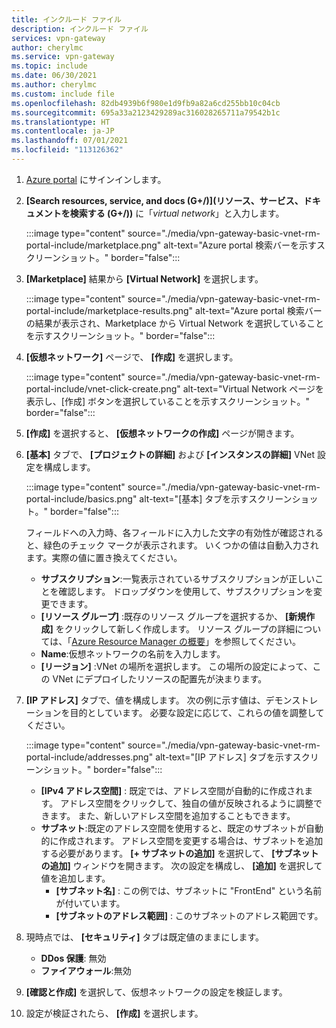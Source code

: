 ```yaml
---
title: インクルード ファイル
description: インクルード ファイル
services: vpn-gateway
author: cherylmc
ms.service: vpn-gateway
ms.topic: include
ms.date: 06/30/2021
ms.author: cherylmc
ms.custom: include file
ms.openlocfilehash: 82db4939b6f980e1d9fb9a82a6cd255bb10c04cb
ms.sourcegitcommit: 695a33a2123429289ac316028265711a79542b1c
ms.translationtype: HT
ms.contentlocale: ja-JP
ms.lasthandoff: 07/01/2021
ms.locfileid: "113126362"
---
```

1. [Azure portal](https://portal.azure.com) にサインインします。
1. **[Search resources, service, and docs (G+/)]\(リソース、サービス、ドキュメントを検索する (G+/)\)** に「*virtual network*」と入力します。

   :::image type="content" source="./media/vpn-gateway-basic-vnet-rm-portal-include/marketplace.png" alt-text="Azure portal 検索バーを示すスクリーンショット。" border="false":::
1. **[Marketplace]** 結果から **[Virtual Network]** を選択します。

   :::image type="content" source="./media/vpn-gateway-basic-vnet-rm-portal-include/marketplace-results.png" alt-text="Azure portal 検索バーの結果が表示され、Marketplace から Virtual Network を選択していることを示すスクリーンショット。" border="false":::
1. **[仮想ネットワーク]** ページで、 **[作成]** を選択します。

   :::image type="content" source="./media/vpn-gateway-basic-vnet-rm-portal-include/vnet-click-create.png" alt-text="Virtual Network ページを表示し、[作成] ボタンを選択していることを示すスクリーンショット。" border="false":::
1. **[作成]** を選択すると、 **[仮想ネットワークの作成]** ページが開きます。
1. **[基本]** タブで、 **[プロジェクトの詳細]** および **[インスタンスの詳細]** VNet 設定を構成します。

   :::image type="content" source="./media/vpn-gateway-basic-vnet-rm-portal-include/basics.png" alt-text="[基本] タブを示すスクリーンショット。" border="false":::

   フィールドへの入力時、各フィールドに入力した文字の有効性が確認されると、緑色のチェック マークが表示されます。 いくつかの値は自動入力されます。実際の値に置き換えてください。

   - **サブスクリプション**:一覧表示されているサブスクリプションが正しいことを確認します。 ドロップダウンを使用して、サブスクリプションを変更できます。
   - **[リソース グループ]** :既存のリソース グループを選択するか、 **[新規作成]** をクリックして新しく作成します。 リソース グループの詳細については、「[Azure Resource Manager の概要](../articles/azure-resource-manager/management/overview.md#resource-groups)」を参照してください。
   - **Name**:仮想ネットワークの名前を入力します。
   - **[リージョン]** :VNet の場所を選択します。 この場所の設定によって、この VNet にデプロイしたリソースの配置先が決まります。

1. **[IP アドレス]** タブで、値を構成します。 次の例に示す値は、デモンストレーションを目的としています。 必要な設定に応じて、これらの値を調整してください。

   :::image type="content" source="./media/vpn-gateway-basic-vnet-rm-portal-include/addresses.png" alt-text="[IP アドレス] タブを示すスクリーンショット。" border="false"::: 
   - **[IPv4 アドレス空間]** : 既定では、アドレス空間が自動的に作成されます。 アドレス空間をクリックして、独自の値が反映されるように調整できます。 また、新しいアドレス空間を追加することもできます。
   - **サブネット**:既定のアドレス空間を使用すると、既定のサブネットが自動的に作成されます。 アドレス空間を変更する場合は、サブネットを追加する必要があります。 **[+ サブネットの追加]** を選択して、 **[サブネットの追加]** ウィンドウを開きます。 次の設定を構成し、 **[追加]** を選択して値を追加します。
      - **[サブネット名]** : この例では、サブネットに "FrontEnd" という名前が付いています。
      - **[サブネットのアドレス範囲]** : このサブネットのアドレス範囲です。

1. 現時点では、 **[セキュリティ]** タブは既定値のままにします。

   - **DDos 保護**: 無効
   - **ファイアウォール**:無効
1. **[確認と作成]** を選択して、仮想ネットワークの設定を検証します。
1. 設定が検証されたら、 **[作成]** を選択します。
